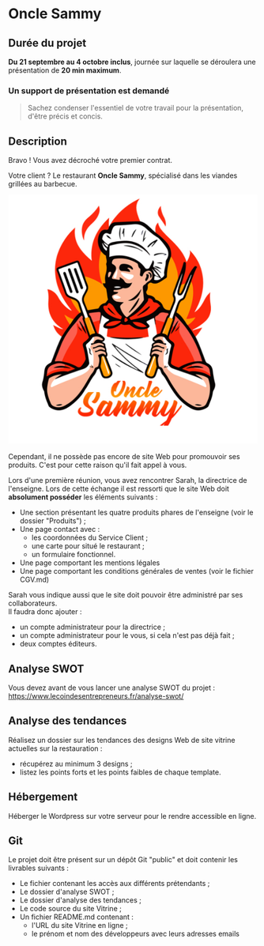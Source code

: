 # Oncle Sammy

## Durée du projet

**Du 21 septembre au 4 octobre inclus**, journée sur laquelle se déroulera une présentation de **20 min maximum**.  

### Un support de présentation est demandé
> Sachez condenser l'essentiel de votre travail pour la présentation, d'être précis et concis.

## Description

Bravo ! Vous avez décroché votre premier contrat.

Votre client ? Le restaurant **Oncle Sammy**, spécialisé dans les viandes grillées au barbecue.

![Oncle Sammy](logo.jpg)

Cependant, il ne possède pas encore de site Web pour promouvoir ses produits. C'est pour cette raison qu'il fait appel à vous.

Lors d'une première réunion, vous avez rencontrer Sarah, la directrice de l'enseigne. Lors de cette échange il est ressorti que le site Web doit **absolument posséder** les éléments suivants :

* Une section présentant les quatre produits phares de l'enseigne (voir le dossier "Produits") ;
* Une page contact avec :
  * les coordonnées du Service Client ;
  * une carte pour situé le restaurant ;
  * un formulaire fonctionnel.
* Une page comportant les mentions légales
* Une page comportant les conditions générales de ventes (voir le fichier CGV.md)

Sarah vous indique aussi que le site doit pouvoir être administré par ses collaborateurs.  
Il faudra donc ajouter :

* un compte administrateur pour la directrice ;
* un compte administrateur pour le vous, si cela n'est pas déjà fait ;
* deux comptes éditeurs.

## Analyse SWOT

Vous devez avant de vous lancer une analyse SWOT du projet : https://www.lecoindesentrepreneurs.fr/analyse-swot/

## Analyse des tendances

Réalisez un dossier sur les tendances des designs Web de site vitrine actuelles sur la restauration :
* récupérez au minimum 3 designs ;
* listez les points forts et les points faibles de chaque template.

## Hébergement

Héberger le Wordpress sur votre serveur pour le rendre accessible en ligne.

## Git

Le projet doit être présent sur un dépôt Git "public" et doit contenir les livrables suivants :
* Le fichier contenant les accès aux différents prétendants ;
* Le dossier d'analyse SWOT ;
* Le dossier d'analyse des tendances ;
* Le code source du site Vitrine ;
* Un fichier README.md contenant :
  * l'URL du site Vitrine en ligne ;
  * le prénom et nom des développeurs avec leurs adresses emails
